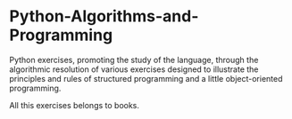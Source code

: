 # Python-Algorithms-and-Programming

Python exercises, promoting the study of the language, through the algorithmic resolution of various exercises designed 
to illustrate the principles and rules of structured programming and a little object-oriented programming.


All this exercises belongs to books.

